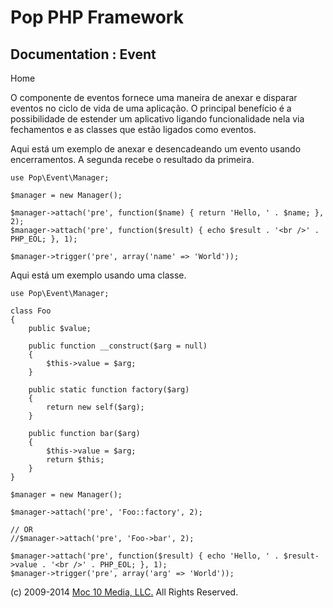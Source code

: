 Pop PHP Framework
=================

Documentation : Event
---------------------

Home

O componente de eventos fornece uma maneira de anexar e disparar eventos
no ciclo de vida de uma aplicação. O principal benefício é a
possibilidade de estender um aplicativo ligando funcionalidade nela via
fechamentos e as classes que estão ligados como eventos.

Aqui está um exemplo de anexar e desencadeando um evento usando
encerramentos. A segunda recebe o resultado da primeira.

    use Pop\Event\Manager;

    $manager = new Manager();

    $manager->attach('pre', function($name) { return 'Hello, ' . $name; }, 2);
    $manager->attach('pre', function($result) { echo $result . '<br />' . PHP_EOL; }, 1);

    $manager->trigger('pre', array('name' => 'World'));

Aqui está um exemplo usando uma classe.

    use Pop\Event\Manager;

    class Foo
    {
        public $value;

        public function __construct($arg = null)
        {
            $this->value = $arg;
        }

        public static function factory($arg)
        {
            return new self($arg);
        }

        public function bar($arg)
        {
            $this->value = $arg;
            return $this;
        }
    }

    $manager = new Manager();

    $manager->attach('pre', 'Foo::factory', 2);

    // OR
    //$manager->attach('pre', 'Foo->bar', 2);

    $manager->attach('pre', function($result) { echo 'Hello, ' . $result->value . '<br />' . PHP_EOL; }, 1);
    $manager->trigger('pre', array('arg' => 'World'));

\(c) 2009-2014 [Moc 10 Media, LLC.](http://www.moc10media.com) All
Rights Reserved.
